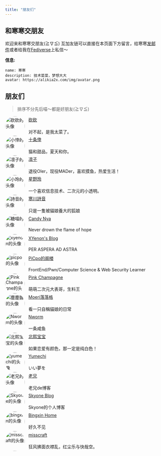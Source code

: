 ```yaml
---
title: "朋友们"
---
```


## 和寒寒交朋友

欢迎来和寒寒交朋友(≧∇≦) 互加友链可以直接在本页面下方留言，给寒寒[发邮件](mailto:contact@alikia2x.com)或者给我在[Fediverse](https://social.a2x.pub/@alikia)上私信～

**信息:**

```text
name: 寒寒
description: 技术菜菜，梦想大大
avatar: https://alikia2x.com/img/avatar.png
```

## 朋友们

> 排序不分先后喵～都是好朋友(≧∇≦)

<style>
.fr{
    display: flex;
    justify-content: center;
    flex-direction: column;
}
.fr-img {
    display: inline;
    width: 4rem;
    border-radius: 100% !important;
}
.fr-box {
    gap: 0.75rem;
    display: flex;
}
</style>

<div class="fr-box">
    <img class="fr-img" src="/img/lakr.jpg" alt="砍砍的头像">
    <div class="fr">
        <a style="margin-bottom: 0.3rem;" href="https://www.qaq.wiki/">砍砍</a>
        <p style="margin-bottom: 0.2rem;">对不起，是我太菜了。</p>
    </div>
</div>

<div class="fr-box">
    <img class="fr-img" src="/img/nanakumo.png" alt="小悻的头像">
    <div class="fr">
        <a style="margin-bottom: 0.3rem;" href="https://nanakumo.github.io/">十条倖</a>
        <p style="margin-bottom: 0.2rem;">猫和甜品，夏天和你。</p>
    </div>
</div>

<div class="fr-box">
    <img class="fr-img" src="/img/rinkko.png" alt="凛子的头像">
    <div class="fr">
        <a style="margin-bottom: 0.3rem;" href="https://blog.rinkko.moe/">凛子</a>
        <p style="margin-bottom: 0.2rem;">退役OIer，现役MADer，喜欢摸鱼，热爱生活！</p>
    </div>
</div>

<div class="fr-box">
    <img class="fr-img" src="/img/bling.jpg" alt="小玲的头像">
    <div class="fr">
        <a style="margin-bottom: 0.3rem;" href="https://blog.bling.moe">星野玲</a>
        <p style="margin-bottom: 0.2rem;">一个喜欢信息技术、二次元的小透明。</p>
    </div>
</div>

<div class="fr-box">
    <img class="fr-img" src="/img/shion.jpg" alt="詩音的头像">
    <div class="fr">
        <a style="margin-bottom: 0.3rem;" href="https://blog.shion-nya.moe/">寒川詩音</a>
        <p style="margin-bottom: 0.2rem;">只是一隻被貓娘養大的狐娘</p>
    </div>
</div>

<div class="fr-box">
    <img class="fr-img" src="/img/candinya.png" alt="糖喵的头像">
    <div class="fr">
        <a style="margin-bottom: 0.3rem;" href="https://candinya.com/">Candy Nya</a>
        <p style="margin-bottom: 0.2rem;">Never drown the flame of hope</p>
    </div>
</div>

<div class="fr-box">
    <img class="fr-img" src="/img/xy.jpg" alt="xyenon的头像">
    <div class="fr">
        <a style="margin-bottom: 0.3rem;" href="https://blog.xyenon.bid/">XYenon's Blog</a>
        <p style="margin-bottom: 0.2rem;">PER ASPERA AD ASTRA</p>
    </div>
</div>

<div class="fr-box">
    <img class="fr-img" src="/img/picpo.jpg" alt="picpo的头像">
    <div class="fr">
        <a style="margin-bottom: 0.3rem;" href="https://picpo.top/">PiCpo的阁楼</a>
        <p style="margin-bottom: 0.2rem;">FrontEnd/Pwn/Computer Science & Web Security Learner</p>
    </div>
</div>

<div class="fr-box">
    <img class="fr-img" src="/img/pinkchampagne.jpg" alt="Pink Champagne的头像">
    <div class="fr">
        <a style="margin-bottom: 0.3rem;" href="https://pinkchampagne.moe/">Pink Champagne</a>
        <p style="margin-bottom: 0.2rem;">萌萌二次元大表哥，生料王</p>
    </div>
</div>

<div class="fr-box">
    <img class="fr-img" src="/img/hokori.png" alt="塵塵醬的头像">
    <div class="fr">
        <a style="margin-bottom: 0.3rem;" href="https://blog.bakalu.site/">Moeri落落格</a>
        <p style="margin-bottom: 0.2rem;">看一只自稱貓娘的日常</p>
    </div>
</div>

<div class="fr-box">
    <img class="fr-img" src="/img/nworm.webp" alt="Nworm的头像">
    <div class="fr">
        <a style="margin-bottom: 0.3rem;" href="https://nworm.icu/">Nworm</a>
        <p style="margin-bottom: 0.2rem;">一条咸鱼</p>
    </div>
</div>

<div class="fr-box">
    <img class="fr-img" src="/img/beixi.jpg" alt="北熙宝宝的头像">
    <div class="fr">
        <a style="margin-bottom: 0.3rem;" href="https://blog.beixibaobao.com/">北熙宝宝</a>
        <p style="margin-bottom: 0.2rem;">如果恋爱有颜色，那一定是纯白色！</p>
    </div>
</div>

<div class="fr-box">
    <img class="fr-img" src="/img/yumechi.jpg" alt="yumechi的头像">
    <div class="fr">
        <a style="margin-bottom: 0.3rem;" href="https://yumechi.jp/">Yumechi</a>
        <p style="margin-bottom: 0.2rem;">いい夢を</p>
    </div>
</div>

<div class="fr-box">
    <img class="fr-img" src="/img/laoxiong.png" alt="老兄的头像">
    <div class="fr">
        <a style="margin-bottom: 0.3rem;" href="https://www.moec.top/">老兄</a>
        <p style="margin-bottom: 0.2rem;">老兄de博客</p>
    </div>
</div>

<div class="fr-box">
    <img class="fr-img" src="/img/Skyone.png" alt="Skyone的头像">
    <div class="fr">
        <a style="margin-bottom: 0.3rem;" href="https://www.skyone.host/">Skyone Blog</a>
        <p style="margin-bottom: 0.2rem;">Skyone的个人博客</p>
    </div>
</div>

<div class="fr-box">
    <img class="fr-img" src="/img/march7th.jpg" alt="bingxin的头像">
    <div class="fr">
        <a style="margin-bottom: 0.3rem;" href="https://blog.byteloid.one/">Bingxin Home</a>
        <p style="margin-bottom: 0.2rem;">好久不见</p>
    </div>
</div>

<div class="fr-box">
    <img class="fr-img" src="/img/misscraft.png" alt="misscraft的头像">
    <div class="fr">
        <a style="margin-bottom: 0.3rem;" href="https://akaluchi.com/">misscraft</a>
        <p style="margin-bottom: 0.2rem;">狂风拂面衣襟乱，红尘乐与快哉空。</p>
    </div>
</div>

